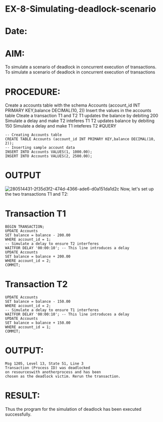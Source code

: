# EX-8-Simulating-deadlock-scenario
# Date:
# AIM:
To simulate a scenario of deadlock in concurrent execution of transactions. To simulate a scenario of deadlock in concurrent execution of transactions

# PROCEDURE:
Create a accounts table with the schema Accounts (account_id INT PRIMARY KEY,balance DECIMAL(10, 2))
Insert the values in the accounts table
Cteate a transaction T1 and T2
T1 updates the balance by debiting 200
Simulate a delay and make T2 inteferes T1
T2 updates balance by debiting 150
Simulate a delay and make T1 inteferes T2
#QUERY
```
-- Creating Accounts table
CREATE TABLE Accounts (account_id INT PRIMARY KEY,balance DECIMAL(10, 2));
-- Inserting sample account data
INSERT INTO Accounts VALUES(1, 1000.00);
INSERT INTO Accounts VALUES(2, 2500.00);
```
# OUTPUT
![280514431-2f35d3f2-474d-4366-ade6-d0a151da1d2c](https://github.com/sivabalan28/EX-8-Simulating-deadlock-scenario/assets/113497347/3fc33bd6-ae68-413c-a291-6ee6b751991f)
Now, let's set up the two transactions T1 and T2:
# Transaction T1
```
BEGIN TRANSACTION;
UPDATE Accounts
SET balance = balance - 200.00
WHERE account_id = 1;
-- Simulate a delay to ensure T2 interferes
WAITFOR DELAY '00:00:10'; -- This line introduces a delay
UPDATE Accounts
SET balance = balance + 200.00
WHERE account_id = 2;
COMMIT;
```
# Transaction T2
```BEGIN TRANSACTION;
UPDATE Accounts
SET balance = balance - 150.00
WHERE account_id = 2;
-- Simulate a delay to ensure T1 interferes
WAITFOR DELAY '00:00:10'; -- This line introduces a delay
UPDATE Accounts
SET balance = balance + 150.00
WHERE account_id = 1;
COMMIT;
```
# OUTPUT:
```
Msg 1205, Level 13, State 51, Line 3
Transaction (Process ID) was deadlocked
on resourceswith anotherprocess and has been
chosen as the deadlock victim. Rerun the transaction.
```
# RESULT:
Thus the program for the simulation of deadlock has been executed successfully.
